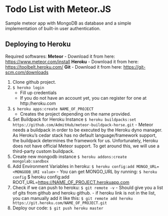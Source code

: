 # Todo List with Meteor.JS
Sample meteor app with MongoDB as database and a simple implementation of built-in user authentication.

## Deploying to Heroku
Required softwares:
**Meteor** - Download it from here: https://www.meteor.com/install
**Heroku** - Download it from here: https://toolbelt.heroku.com/
**Git** - Download it from here: https://git-scm.com/downloads
	
1. Clone github project.
2. `$ heroko login`
	- Fill up credentials
	- If you do not have an account yet, you can register for one at http:/heroku.com
3. `$ heroku apps:create NAME_OF_PROJECT`
	- Creates the project depending on the name provided.
4. Set Buildpack for Heroku Instance
	`$ heroku buildpacks:set https://github.com/AdmitHub/meteor-buildpack-horse.git`
		- Meteor needs a buildpack in order to be executed by the Heroku dyno manager. As Heroku’s cedar stack has no default language/framework support, the buildpack determines the framework for us. Unfortunately, Heroku does not have official Meteor support. To get around this, we will use a third-party custom buildpack.
5. Create new mongodb instance
	`$ heroku addons:create mongolab:sandbox`
6. Add Environment Variables in heroku:
	`$ heroku config:add MONGO_URL=<MONGODB_URI value>`
		- You can get MONGO_URL by running: 
			`$ heroku config`
	$ heroku config:add ROOT_URL=https://NAME_OF_PROJECT.herokuapp.com
7. Check if we can push to heroku:
	`$ git remote -v`
		- Should give you a list of gits from github and heroku github.
		- if heroku link is not in the list, you can manually add it like this:
			`$ git remote add heroku https://git.heroku.com/NAME_OF_PROJECT.git`
8. Deploy our code:
	`$ git push heroku master`